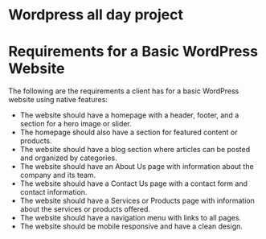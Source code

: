 # Wordpress all day project

# Requirements for a Basic WordPress Website

The following are the requirements a client has for a basic WordPress website using native features:

- The website should have a homepage with a header, footer, and a section for a hero image or slider.
- The homepage should also have a section for featured content or products.
- The website should have a blog section where articles can be posted and organized by categories.
- The website should have an About Us page with information about the company and its team.
- The website should have a Contact Us page with a contact form and contact information.
- The website should have a Services or Products page with information about the services or products offered.
- The website should have a navigation menu with links to all pages.
- The website should be mobile responsive and have a clean design.